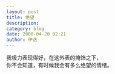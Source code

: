 ```yaml
---
layout: post
title: 绝望
description: 
category: blog
date: 2008-04-20 02:21
author: 伊迭
---
```

我极力表现得好，在这外表的掩饰之下，  
你不会知道，有时候我会有多么绝望的情绪。
